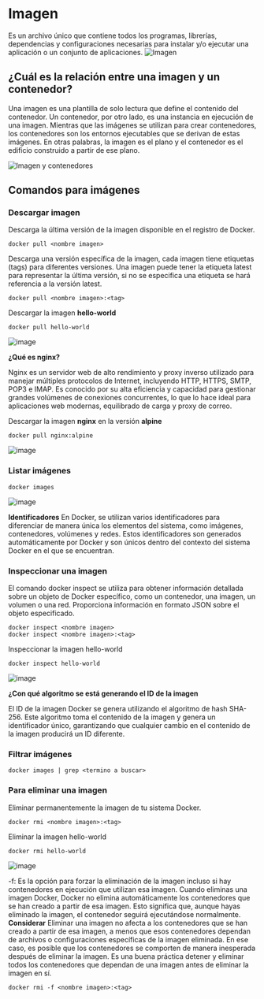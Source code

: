 # Imagen
Es un archivo único que contiene todos los programas, librerías, dependencias y configuraciones necesarias para instalar y/o ejecutar una aplicación o un conjunto de aplicaciones.
![Imagen](imagenes/imagen.PNG)


## ¿Cuál es la relación entre una imagen y un contenedor? 

Una imagen es una plantilla de solo lectura que define el contenido del contenedor. Un contenedor, por otro lado, es una instancia en ejecución de una imagen. Mientras que las imágenes se utilizan para crear contenedores, los contenedores son los entornos ejecutables que se derivan de estas imágenes. En otras palabras, la imagen es el plano y el contenedor es el edificio construido a partir de ese plano.

![Imagen y contenedores](imagenes/imagenYcontenedores.JPG)
## Comandos para imágenes

### Descargar imagen
Descarga la última versión de la imagen disponible en el registro de Docker.

```
docker pull <nombre imagen> 
```

Descarga una versión específica de la imagen, cada imagen tiene etiquetas (tags) para diferentes versiones.
Una imagen puede tener la etiqueta latest para representar la última versión, si no se especifica una etiqueta se hará referencia a la versión latest.

```
docker pull <nombre imagen>:<tag>
```

Descargar la imagen **hello-world**


```
docker pull hello-world
```

![image](https://github.com/MaxCar31/2024A-ISWD633-GR1/assets/141116497/b0b66bbf-65fe-4123-931b-f42fe3a83c05)



**¿Qué es nginx?**

Nginx es un servidor web de alto rendimiento y proxy inverso utilizado para manejar múltiples protocolos de Internet, incluyendo HTTP, HTTPS, SMTP, POP3 e IMAP. Es conocido por su alta eficiencia y capacidad para gestionar grandes volúmenes de conexiones concurrentes, lo que lo hace ideal para aplicaciones web modernas, equilibrado de carga y proxy de correo.

Descargar la imagen  **nginx** en la versión **alpine**
```
docker pull nginx:alpine
```
![image](https://github.com/MaxCar31/2024A-ISWD633-GR1/assets/141116497/83677fae-b183-4ef3-a0cc-3f53a5317d5a)


### Listar imágenes

```
docker images
```

![image](https://github.com/MaxCar31/2024A-ISWD633-GR1/assets/141116497/d1c2fd3b-fd63-4677-9e23-0d4e41ec187e)


**Identificadores**
En Docker, se utilizan varios identificadores para diferenciar de manera única los elementos del sistema, como imágenes, contenedores, volúmenes y redes. Estos identificadores son generados automáticamente por Docker y son únicos dentro del contexto del sistema Docker en el que se encuentran. 

### Inspeccionar una imagen
El comando docker inspect se utiliza para obtener información detallada sobre un objeto de Docker específico, como un contenedor, una imagen, un volumen o una red.  Proporciona información en formato JSON sobre el objeto especificado.

```
docker inspect <nombre imagen>
docker inspect <nombre imagen>:<tag>
```

Inspeccionar la imagen hello-world 

```
docker inspect hello-world
```

![image](https://github.com/MaxCar31/2024A-ISWD633-GR1/assets/141116497/c3e0c25b-cce6-465f-b650-228f65d9bc33)



**¿Con qué algoritmo se está generando el ID de la imagen**

El ID de la imagen Docker se genera utilizando el algoritmo de hash SHA-256. Este algoritmo toma el contenido de la imagen y genera un identificador único, garantizando que cualquier cambio en el contenido de la imagen producirá un ID diferente.

### Filtrar imágenes

```
docker images | grep <termino a buscar>
```

### Para eliminar una imagen
Eliminar permanentemente la imagen de tu sistema Docker.

```
docker rmi <nombre imagen>:<tag>
```

Eliminar la imagen hello-world 

```
docker rmi hello-world
```

![image](https://github.com/MaxCar31/2024A-ISWD633-GR1/assets/141116497/85a18e59-f075-4a3c-ae75-b56f9f82da2a)


-f: Es la opción para forzar la eliminación de la imagen incluso si hay contenedores en ejecución que utilizan esa imagen.
Cuando eliminas una imagen Docker, Docker no elimina automáticamente los contenedores que se han creado a partir de esa imagen. Esto significa que, aunque hayas eliminado la imagen, el contenedor seguirá ejecutándose normalmente.  
**Considerar**
Eliminar una imagen no afecta a los contenedores que se han creado a partir de esa imagen, a menos que esos contenedores dependan de archivos o configuraciones específicas de la imagen eliminada. En ese caso, es posible que los contenedores se comporten de manera inesperada después de eliminar la imagen.
Es una buena práctica detener y eliminar todos los contenedores que dependan de una imagen antes de eliminar la imagen en sí.

```
docker rmi -f <nombre imagen>:<tag>
```

